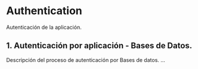 # Authentication
Autenticación de la aplicación.
## 1. Autenticación por aplicación - Bases de Datos.
Descripción del proceso de autenticación por Bases de datos.
...
